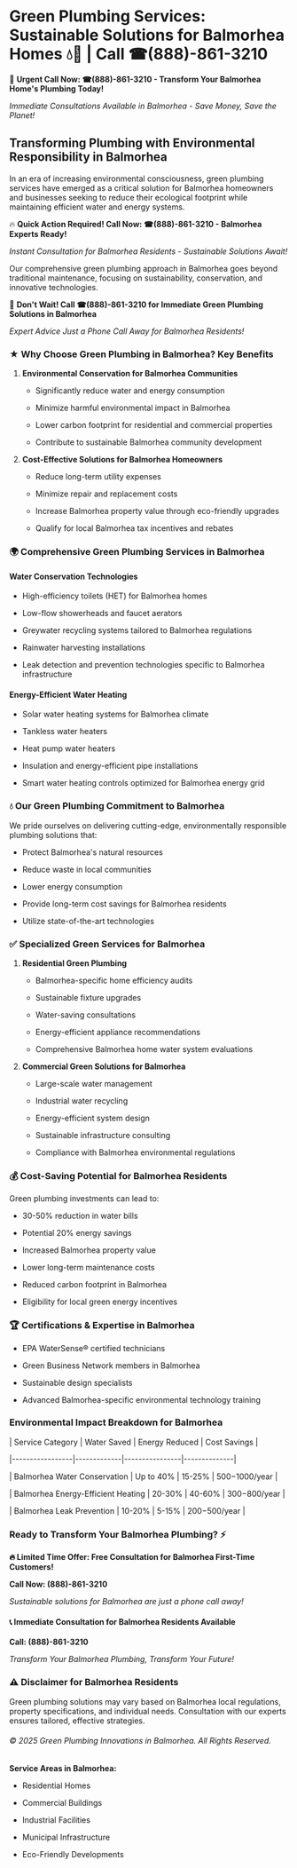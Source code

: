 # Green Plumbing Services: Sustainable Solutions for Balmorhea Homes 💧🌿 | Call ☎(888)-861-3210

🚨 **Urgent Call Now: ☎(888)-861-3210 - Transform Your Balmorhea Home's Plumbing Today!**
*Immediate Consultations Available in Balmorhea - Save Money, Save the Planet!*

## Transforming Plumbing with Environmental Responsibility in Balmorhea

In an era of increasing environmental consciousness, green plumbing services have emerged as a critical solution for Balmorhea homeowners and businesses seeking to reduce their ecological footprint while maintaining efficient water and energy systems. 

🔥 **Quick Action Required! Call Now: ☎(888)-861-3210 - Balmorhea Experts Ready!**
*Instant Consultation for Balmorhea Residents - Sustainable Solutions Await!*

Our comprehensive green plumbing approach in Balmorhea goes beyond traditional maintenance, focusing on sustainability, conservation, and innovative technologies.

🚨 **Don't Wait! Call ☎(888)-861-3210 for Immediate Green Plumbing Solutions in Balmorhea**
*Expert Advice Just a Phone Call Away for Balmorhea Residents!*

### ★ Why Choose Green Plumbing in Balmorhea? Key Benefits

1. **Environmental Conservation for Balmorhea Communities** 
   - Significantly reduce water and energy consumption
   - Minimize harmful environmental impact in Balmorhea
   - Lower carbon footprint for residential and commercial properties
   - Contribute to sustainable Balmorhea community development

2. **Cost-Effective Solutions for Balmorhea Homeowners** 
   - Reduce long-term utility expenses
   - Minimize repair and replacement costs
   - Increase Balmorhea property value through eco-friendly upgrades
   - Qualify for local Balmorhea tax incentives and rebates

### 🌍 Comprehensive Green Plumbing Services in Balmorhea

#### Water Conservation Technologies
- High-efficiency toilets (HET) for Balmorhea homes
- Low-flow showerheads and faucet aerators
- Greywater recycling systems tailored to Balmorhea regulations
- Rainwater harvesting installations
- Leak detection and prevention technologies specific to Balmorhea infrastructure

#### Energy-Efficient Water Heating
- Solar water heating systems for Balmorhea climate
- Tankless water heaters
- Heat pump water heaters
- Insulation and energy-efficient pipe installations
- Smart water heating controls optimized for Balmorhea energy grid

### 💧 Our Green Plumbing Commitment to Balmorhea

We pride ourselves on delivering cutting-edge, environmentally responsible plumbing solutions that:
- Protect Balmorhea's natural resources
- Reduce waste in local communities
- Lower energy consumption
- Provide long-term cost savings for Balmorhea residents
- Utilize state-of-the-art technologies

### ✅ Specialized Green Services for Balmorhea

1. **Residential Green Plumbing**
   - Balmorhea-specific home efficiency audits
   - Sustainable fixture upgrades
   - Water-saving consultations
   - Energy-efficient appliance recommendations
   - Comprehensive Balmorhea home water system evaluations

2. **Commercial Green Solutions for Balmorhea**
   - Large-scale water management
   - Industrial water recycling
   - Energy-efficient system design
   - Sustainable infrastructure consulting
   - Compliance with Balmorhea environmental regulations

### 💰 Cost-Saving Potential for Balmorhea Residents

Green plumbing investments can lead to:
- 30-50% reduction in water bills
- Potential 20% energy savings
- Increased Balmorhea property value
- Lower long-term maintenance costs
- Reduced carbon footprint in Balmorhea
- Eligibility for local green energy incentives

### 🏆 Certifications & Expertise in Balmorhea

- EPA WaterSense® certified technicians
- Green Business Network members in Balmorhea
- Sustainable design specialists
- Advanced Balmorhea-specific environmental technology training

### Environmental Impact Breakdown for Balmorhea

| Service Category | Water Saved | Energy Reduced | Cost Savings |
|-----------------|-------------|----------------|--------------|
| Balmorhea Water Conservation | Up to 40% | 15-25% | $500-$1000/year |
| Balmorhea Energy-Efficient Heating | 20-30% | 40-60% | $300-$800/year |
| Balmorhea Leak Prevention | 10-20% | 5-15% | $200-$500/year |

### Ready to Transform Your Balmorhea Plumbing? ⚡

**🔥 Limited Time Offer: Free Consultation for Balmorhea First-Time Customers!**

**Call Now: (888)-861-3210**
*Sustainable solutions for Balmorhea are just a phone call away!*

#### 📞 Immediate Consultation for Balmorhea Residents Available

**Call: (888)-861-3210**
*Transform Your Balmorhea Plumbing, Transform Your Future!*

### ⚠️ Disclaimer for Balmorhea Residents

Green plumbing solutions may vary based on Balmorhea local regulations, property specifications, and individual needs. Consultation with our experts ensures tailored, effective strategies.

###### © 2025 Green Plumbing Innovations in Balmorhea. All Rights Reserved.

**Service Areas in Balmorhea:** 
- Residential Homes
- Commercial Buildings
- Industrial Facilities
- Municipal Infrastructure
- Eco-Friendly Developments